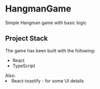 # HangmanGame
Simple Hangman game with basic logic
## Project Stack
The game has been built with the following: 

<ul>
<li>React</li>
<li>TypeScript</li>
</ul>
Also:
<li>React-toastify - for some UI details</li>
